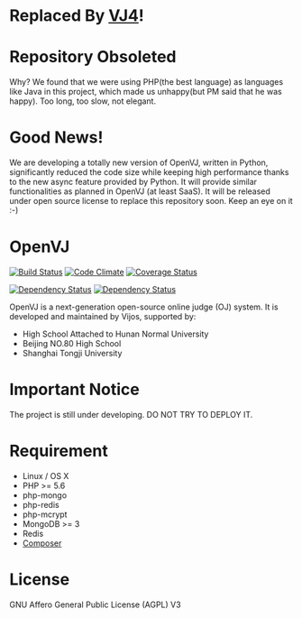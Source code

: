# Replaced By [VJ4](https://github.com/vijos/vj4)!

# Repository Obsoleted

Why? We found that we were using PHP(the best language) as languages like Java in this project, which made us unhappy(but PM said that he was happy). Too long, too slow, not elegant.

# Good News!

We are developing a totally new version of OpenVJ, written in Python, significantly reduced the code size while keeping high performance thanks to the new async feature provided by Python. It will provide similar functionalities as planned in OpenVJ (at least SaaS). It will be released under open source license to replace this repository soon. Keep an eye on it :-)

OpenVJ
======

[![Build Status](https://travis-ci.org/vijos/openvj.svg?branch=master)](https://travis-ci.org/vijos/openvj)
[![Code Climate](https://codeclimate.com/github/vijos/openvj/badges/gpa.svg)](https://codeclimate.com/github/vijos/openvj)
[![Coverage Status](https://coveralls.io/repos/vijos/openvj/badge.svg?branch=master)](https://coveralls.io/r/vijos/openvj?branch=master)

[![Dependency Status](https://www.versioneye.com/user/projects/550a28074996eb36f7000020/badge.svg?style=flat)](https://www.versioneye.com/user/projects/550a28074996eb36f7000020)
[![Dependency Status](https://www.versioneye.com/user/projects/550a280f4996ebdd35000053/badge.svg?style=flat)](https://www.versioneye.com/user/projects/550a280f4996ebdd35000053)

OpenVJ is a next-generation open-source online judge (OJ) system. It is developed and maintained by Vijos, supported by:

* High School Attached to Hunan Normal University
* Beijing NO.80 High School
* Shanghai Tongji University

# Important Notice

The project is still under developing. DO NOT TRY TO DEPLOY IT.

# Requirement

- Linux / OS X
- PHP >= 5.6
- php-mongo
- php-redis
- php-mcrypt
- MongoDB >= 3
- Redis
- [Composer](https://github.com/composer/composer)

# License

GNU Affero General Public License (AGPL) V3
